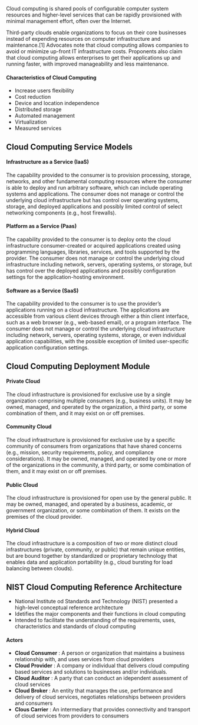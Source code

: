 Cloud computing is shared pools of configurable computer system resources and higher-level 
services that can be rapidly provisioned with minimal management effort, often over the 
Internet.


Third-party clouds enable organizations to focus on their core businesses instead of expending 
resources on computer infrastructure and maintenance.[1] Advocates note that cloud computing 
allows companies to avoid or minimize up-front IT infrastructure costs. Proponents also claim 
that cloud computing allows enterprises to get their applications up and running faster, with 
improved manageability and less maintenance.

#### Characteristics of Cloud Computing

- Increase users flexibility
- Cost reduction
- Device and location independence
- Distributed storage
- Automated management
- Virtualization
- Measured services

## Cloud Computing Service Models

#### Infrastructure as a Service (IaaS)

The capability provided to the consumer is to provision processing, storage, networks, and other 
fundamental computing resources where the consumer is able to deploy and run arbitrary software, 
which can include operating systems and applications. The consumer does not manage or control 
the underlying cloud infrastructure but has control over operating systems, storage, and 
deployed applications and possibly limited control of select networking components (e.g., host 
firewalls).

#### Platform as a Service (Paas)

The capability provided to the consumer is to deploy onto the cloud infrastructure 
consumer-created or acquired applications created using programming languages, libraries, 
services, and tools supported by the provider. The consumer does not manage or control the 
underlying cloud infrastructure including network, servers, operating systems, or storage, but 
has control over the deployed applications and possibly configuration settings for the 
application-hosting environment.

#### Software as a Service (SaaS)

The capability provided to the consumer is to use the provider’s applications running on a cloud 
infrastructure. The applications are accessible from various client devices through either a 
thin client interface, such as a web browser (e.g., web-based email), or a program interface. 
The consumer does not manage or control the underlying cloud infrastructure including network, 
servers, operating systems, storage, or even individual application capabilities, with the 
possible exception of limited user-specific application configuration settings.

## Cloud Computing Deployment Module 

#### Private Cloud 

The cloud infrastructure is provisioned for exclusive use by a single organization comprising 
multiple consumers (e.g., business units). It may be owned, managed, and operated by the 
organization, a third party, or some combination of them, and it may exist on or off premises. 

#### Community Cloud

The cloud infrastructure is provisioned for exclusive use by a specific community of consumers 
from organizations that have shared concerns (e.g., mission, security requirements, policy, and 
compliance considerations). It may be owned, managed, and operated by one or more of the 
organizations in the community, a third party, or some combination of them, and it may exist on 
or off premises. 

#### Public Cloud

The cloud infrastructure is provisioned for open use by the general public. It may be owned, 
managed, and operated by a business, academic, or government organization, or some combination 
of them. It exists on the premises of the cloud provider.

#### Hybrid Cloud

The cloud infrastructure is a composition of two or more distinct cloud infrastructures 
(private, community, or public) that remain unique entities, but are bound together by 
standardized or proprietary technology that enables data and application portability (e.g., 
cloud bursting for load balancing between clouds).

## NIST Cloud Computing Reference Architecture

- National Institute od Standards and Technology (NIST) presented a high-level conceptual 
reference architecture
- Idetifies the major components and their functions in cloud computing
- Intended to facilitate the understanding of the requirements, uses, characteristics and 
standards of cloud computing

#### Actors 

- **Cloud Consumer** : A person or organization that maintains a business relationship with, and 
uses services from cloud providers
- **Cloud Provider** : A company or individual that delivers cloud computing based services and 
solutions to businesses and/or individuals.
- **Cloud Auditor** : A party that can conduct an idependent assessment of cloud services
- **Cloud Broker** : An entity that manages the use, performance and delivery of cloud services, 
negotiates relationships between providers and consumers
- **Clous Carrier** : An intermediary that provides connectivity and transport of cloud services 
from providers to consumers
